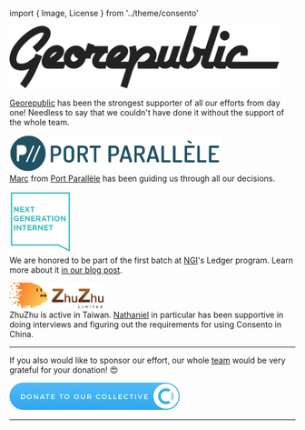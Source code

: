 import { Image, License } from '../theme/consento'

<p>
  <img src="/img/external/fair-use/georepublic.svg" alt="Georepublic Logo" height="110" />
  <br />

  <a href="https://georepublic.info">Georepublic</a> has been the strongest supporter of all our efforts from day one! Needless to say that we couldn't have done it without the support of the whole team.
</p>
<p>
  <img src="/img/external/fair-use/port-parallele_text.png" alt="Port Parallèle Logo" height="65" />
  <br />
  <a href="/team/marc">Marc</a> from <a href="https://portparallele.com/">Port Parallèle</a> has been guiding us through all our decisions.
</p>
<p>
  <img src="/img/external/fair-use/ngi.png" alt="Next Generation Internet Logo" height="110" />
  <br />
  We are honored to be part of the first batch at <a href="https://www.ngi.eu" title="Next Generation Internet">NGI</a>'s Ledger program. Learn more about it <a href="/blog/funding-ngi-2019">in our blog post</a>.
</p>
<p>
  <img src="/img/external/fair-use/ZhuZhuLogo.png" alt="ZhuZhu Limited" height="45" />
  <br />
  ZhuZhu is active in Taiwan. <a href="/team/nathaniel">Nathaniel</a> in particular has been supportive in doing interviews and figuring out the requirements for using Consento in China.
</p>

---

If you also would like to sponsor our effort, our whole <a href="/team">team</a> would be very grateful for your donation! 😍

<a href="https://opencollective.com/consento/donate" target="https://opencollective.com/consento/contribute">
  <img src="/img/external/fair-use/donate.png" width="300" />
</a>

---

<License license="CC-BY-NC-SA" author="martin" year="2019" />
